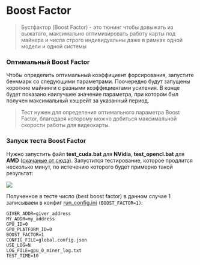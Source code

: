 # Boost Factor

> Бустфактор (Boost Factor) - это тюнинг чтобы довыжать из выжатого, максимально оптимизировать работу карты под майнера и числа строго индивидуальны даже в рамках одной модели и одной системы

### Оптимальный Boost Factor

Чтобы определить оптимальный коэффициент форсирования, запустите бенчмарк со следующими параметрами. Поочередно будут запущены короткие майнинги с разными коэффициентами усиления. В конце будет показано наилучшее значение параметра, при котором был получен максимальный хэшрейт за указанный период.

> Тест нужен для определения оптимального параметра Boost Factor, благодаря которому можно добиться максимальной скорости работы для видеокарты.

### Запуск теста Boost Factor

Нужно запустить файл **test_cuda.bat** для **NVidia**, **test_opencl.bat** для **AMD** ([скачаные от сюда](https://github.com/tontechio/pow-miner-win-util "скачаные от сюда")). Запустится тестирование, которое продлится несколько минут, по истечению которого будет примерно такой результат:

![](https://raw.githubusercontent.com/tonminingdocs/tonmd.github.io/main/docs/media/bf-test.png)

Полученное в тесте число (best boost factor) в данном случае 1 записываем в конфиг [run_config.ini](/utils?id=run_configini) `(BOOST_FACTOR=1)`:

```
GIVER_ADDR=giver_address
MY_ADDR=my_address
GPU_ID=0
GPU_PLATFORM_ID=0
BOOST_FACTOR=1
CONFIG_FILE=global.config.json
USE_LOG=N
LOG_FILE=gpu_0_miner_log.txt
TEST_TIME=10
```